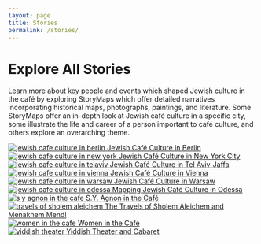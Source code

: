 ```yaml
---
layout: page
title: Stories
permalink: /stories/
---
```

<div class='stories'>
  <h1 class='section-title' id='people-title'>Explore All Stories</h1>
  <p>Learn more about key people and events which shaped Jewish culture in the café by exploring StoryMaps which offer detailed narratives incorporating historical maps, photographs, paintings, and literature. Some StoryMaps offer an in-depth look at Jewish café culture in a specific city, some illustrate the life and career of a person important to café culture, and others explore an overarching theme.</p>
  <div class="story-col-wrapper">
    <div class="story-col">
      <a href='{{ "stories/berlin-story" | relative_url }}'>
        <img src='{{site.baseurl}}/images/stories/Berlin-cropped.jpg' alt="jewish cafe culture in berlin">
          <span>Jewish Café Culture in Berlin</span>                     
      </a>
    </div>
    <div class="story-col">
      <a href='{{ "stories/newyork-story" | relative_url }}'>
        <img src='{{site.baseurl}}/images/stories/Cafe_Royal_cropped.jpg' alt="jewish cafe culture in new york">
          <span>Jewish Café Culture in New York City</span>                     
      </a>
    </div>
    <div class="story-col">
      <a href='{{ "stories/telaviv-story" | relative_url }}'>
        <img src='{{site.baseurl}}/images/stories/tel-aviv-jaffa-cropped.jpg' alt="jewish cafe culture in telaviv">
          <span>Jewish Café Culture in Tel Aviv-Jaffa</span>                     
      </a>
    </div>
    <div class="story-col">
      <a href='{{ "stories/vienna-story" | relative_url }}'>
        <img src='{{site.baseurl}}/images/stories/vienna-cropped.jpg' alt="jewish cafe culture in vienna">
          <span>Jewish Café Culture in Vienna</span>                     
      </a>
    </div>
    <div class="story-col">
      <a href='{{ "stories/warsaw-story" | relative_url }}'>
        <img src='{{site.baseurl}}/images/stories/warsaw-cropped.jpg' alt="jewish cafe culture in warsaw">
          <span>Jewish Café Culture in Warsaw</span>                     
      </a>
    </div>
    <div class="story-col">
      <a href='http://scalar.usc.edu/works/odessa/a-brief-history-of-odessa?path=caf-culture-in-the-jewish-city' target='blank'>
        <img src='{{site.baseurl}}/images/stories/odessa-cropped.png' alt="jewish cafe culture in odessa">
          <span>Mapping Jewish Café Culture in Odessa</span>                     
      </a>
    </div>
    <div class="story-col">
      <a href='{{ "stories/agnon-story" | relative_url }}'>
        <img src='{{site.baseurl}}/images/stories/agnon1912-cropped.jpg' alt="s y agnon in the cafe">
          <span>S.Y. Agnon in the Café</span>                     
      </a>
    </div>
    <div class="story-col">
      <a href='{{ "stories/sholem-story" | relative_url }}'>
        <img src='{{site.baseurl}}/images/stories/sholem-cropped.jpg' alt="travels of sholem aleichem">
          <span>The Travels of Sholem Aleichem and Menakhem Mendl</span>                     
      </a>
    </div>
    <div class="story-col">
      <a href='{{ "stories/women-cafe-story" | relative_url }}'>
        <img src='{{site.baseurl}}/images/stories/womencafe-cropped.jpg' alt="women in the cafe">
          <span>Women in the Café</span>                     
      </a>
    </div>
    <div class="story-col">
      <a href='{{ "stories/yiddish-story" | relative_url }}'>
        <img src='{{site.baseurl}}/images/stories/yiddish_theater-cropped.jpg' alt="yiddish theater">
          <span>Yiddish Theater and Cabaret</span>                     
      </a>
    </div>
  </div>
</div> 